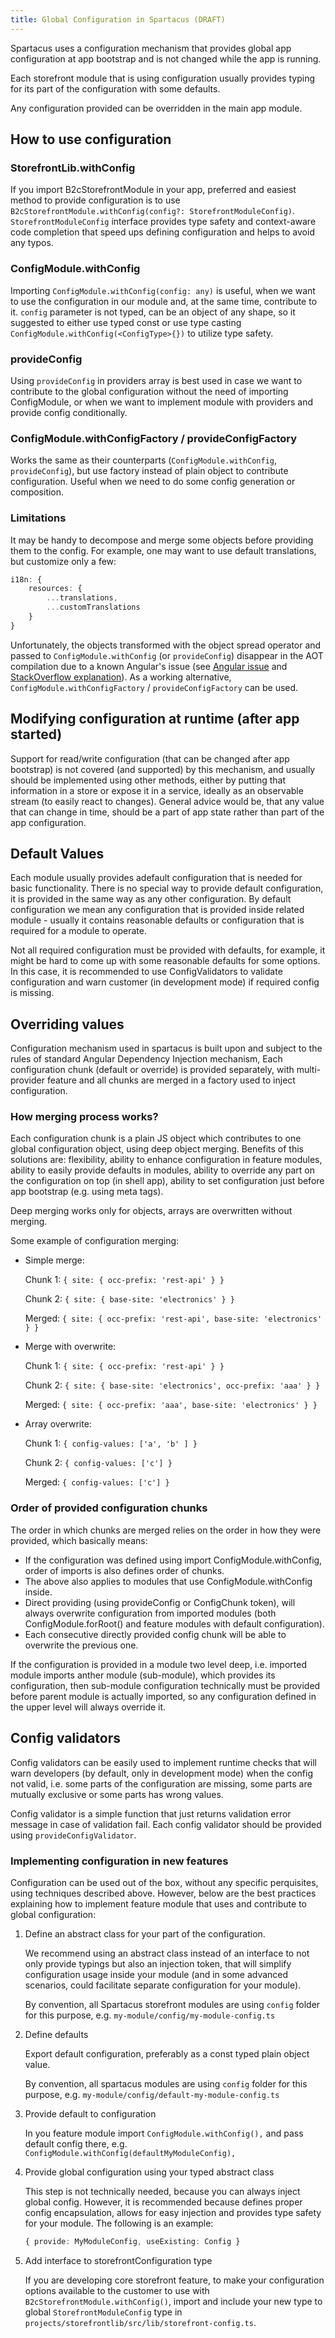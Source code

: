 ```yaml
---
title: Global Configuration in Spartacus (DRAFT)
---
```


Spartacus uses a configuration mechanism that provides global app configuration at app bootstrap and is not changed while the app is running.

Each storefront module that is using configuration usually provides typing for its part of the configuration with some defaults.

Any configuration provided can be overridden in the main app module.

## How to use configuration

### StorefrontLib.withConfig

If you import B2cStorefrontModule in your app, preferred and easiest method to provide configuration is to use `B2cStorefrontModule.withConfig(config?: StorefrontModuleConfig)`.
`StorefrontModuleConfig` interface provides type safety and context-aware code completion that speed ups defining configuration and helps to avoid any typos.

### ConfigModule.withConfig

Importing `ConfigModule.withConfig(config: any)` is useful, when we want to use the configuration in our module and, at the same time, contribute to it.
`config` parameter is not typed, can be an object of any shape, so it suggested to either use typed const or use type casting `ConfigModule.withConfig(<ConfigType>{})` to utilize type safety.

### provideConfig

Using `provideConfig` in providers array is best used in case we want to contribute to the global configuration without the need of
importing ConfigModule, or when we want to implement module with providers and provide config conditionally.

### ConfigModule.withConfigFactory / provideConfigFactory

Works the same as their counterparts (`ConfigModule.withConfig`, `provideConfig`), but use factory instead of plain object to contribute configuration. Useful when we need to do some config generation or composition.

### Limitations

It may be handy to decompose and merge some objects before providing them to the config. For example, one may want to use default translations, but customize only a few:

```typescript
i18n: {
    resources: {
        ...translations,
        ...customTranslations
    }
}
```

Unfortunately, the objects transformed with the object spread operator and passed to `ConfigModule.withConfig` (or `provideConfig`) disappear  in the AOT compilation due to a known Angular's issue (see [Angular issue](https://github.com/angular/angular/issues/28078) and [StackOverflow explanation](https://stackoverflow.com/questions/50141412/when-using-aot-changes-to-objects-passed-to-forroot-are-discarded-when-injected)). As a working alternative, `ConfigModule.withConfigFactory` / `provideConfigFactory` can be used.

## Modifying configuration at runtime (after app started)

Support for read/write configuration (that can be changed after app bootstrap) is not covered (and supported) by this mechanism, and usually
should be implemented using other methods, either by putting that information in a store or expose it in a service,
ideally as an observable stream (to easily react to changes).
General advice would be, that any value that can change in time, should be a part of app state rather than part of the app configuration.

## Default Values

Each module usually provides adefault configuration that is needed for basic functionality. There is no special way to
provide default configuration, it is provided in the same way as any other configuration.
By default configuration we mean any configuration that is provided inside related module - usually it contains reasonable defaults or configuration that
is required for a module to operate.

Not all required configuration must be provided with defaults, for example, it might be hard to come up with some reasonable
defaults for some options. In this case, it is recommended to use ConfigValidators to validate configuration and warn customer (in development mode)
if required config is missing.

## Overriding values

Configuration mechanism used in spartacus is built upon and subject to the rules of standard Angular Dependency Injection mechanism,
Each configuration chunk (default or override) is provided separately, with multi-provider feature and all chunks are merged
in a factory used to inject configuration.

### How merging process works?

Each configuration chunk is a plain JS object which contributes to one global configuration object, using deep object merging.
Benefits of this solutions are: flexibility, ability to enhance configuration in feature modules, ability to easily provide defaults
in modules, ability to override any part on the configuration on top (in shell app), ability to set configuration just before app bootstrap (e.g. using meta tags).

Deep merging works only for objects, arrays are overwritten without merging.

Some example of configuration merging:

- Simple merge:

    Chunk 1: `{ site: { occ-prefix: 'rest-api' } }`

    Chunk 2: `{ site: { base-site: 'electronics' } }`

    Merged: `{ site: { occ-prefix: 'rest-api', base-site: 'electronics' } }`

- Merge with overwrite:

    Chunk 1: `{ site: { occ-prefix: 'rest-api' } }`

    Chunk 2: `{ site: { base-site: 'electronics', occ-prefix: 'aaa' } }`

    Merged: `{ site: { occ-prefix: 'aaa', base-site: 'electronics' } }`

- Array overwrite:

    Chunk 1: `{ config-values: ['a', 'b' ] }`

    Chunk 2: `{ config-values: ['c'] }`

    Merged: `{ config-values: ['c'] }`

### Order of provided configuration chunks

The order in which chunks are merged relies on the order in how they were provided, which basically means:

- If the configuration was defined using import ConfigModule.withConfig, order of imports is also defines order of chunks.
- The above also applies to modules that use ConfigModule.withConfig inside.
- Direct providing (using provideConfig or ConfigChunk token), will always overwrite configuration from imported modules (both ConfigModule.forRoot() and feature modules with default configuration).
- Each consecutive directly provided config chunk will be able to overwrite the previous one.

If the configuration is provided in a module two level deep, i.e. imported module imports anther module (sub-module), which provides its
configuration, then sub-module configuration technically must be provided before parent module is actually imported, so any configuration defined in the upper level
will always override it.

## Config validators

Config validators can be easily used to implement runtime checks that will warn developers (by default, only in development mode)
when the config not valid, i.e. some parts of the configuration are missing, some parts are mutually exclusive or some parts has wrong values.

Config validator is a simple function that just returns validation error message in case of validation fail.
Each config validator should be provided using `provideConfigValidator`.

### Implementing configuration in new features

Configuration can be used out of the box, without any specific perquisites, using techniques described above.
However, below are the best practices explaining how to implement feature module that uses and contribute to global configuration:

1. Define an abstract class for your part of the configuration.

    We recommend using an abstract class instead of an interface to not only provide typings but also an injection token, that will simplify configuration usage inside your module (and in some advanced scenarios, could facilitate separate configuration for your module).

    By convention, all Spartacus storefront modules are using `config` folder for this purpose, e.g. `my-module/config/my-module-config.ts`

2. Define defaults

    Export default configuration, preferably as a const typed plain object value.  

    By convention, all spartacus modules are using `config` folder for this purpose, e.g. `my-module/config/default-my-module-config.ts`

3. Provide default to configuration

    In you feature module import `ConfigModule.withConfig(),` and pass default config there, e.g. `ConfigModule.withConfig(defaultMyModuleConfig),`

4. Provide global configuration using your typed abstract class

    This step is not technically needed, because you can always inject global config. However, it is recommended because defines proper config encapsulation, allows for easy injection and provides type safety for your module. The following is an example:

    ```typescript
    { provide: MyModuleConfig, useExisting: Config }
    ```

5. Add interface to storefrontConfiguration type

    If you are developing core storefront feature, to make your configuration options available to the customer to use with `B2cStorefrontModule.withConfig()`, import and include your new type to global `StorefrontModuleConfig` type in `projects/storefrontlib/src/lib/storefront-config.ts`.
